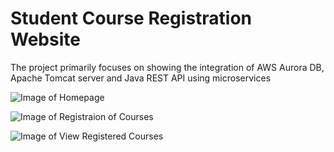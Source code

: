 # Student Course Registration Website
The project primarily focuses on showing the integration of AWS Aurora DB, Apache Tomcat server and Java REST API using microservices



![Image of Homepage](https://github.com/manpreetkaurassi/course-registration/blob/master/home_page.png)

![Image of Registraion of Courses](https://github.com/manpreetkaurassi/course-registration/blob/master/create_registration.png)

![Image of View Registered Courses](https://github.com/manpreetkaurassi/course-registration/blob/master/view_registration.png)
